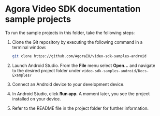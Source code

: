 # Agora Video SDK documentation sample projects

To run the sample projects in this folder, take the following steps:

1. Clone the Git repository by executing the following command in a terminal window:

    ```bash
    git clone https://github.com/AgoraIO/video-sdk-samples-android
    ```

1. Launch Android Studio. From the **File** menu select **Open...** and navigate to the desired project folder under `video-sdk-samples-android/Docs-Examples/`

1. Connect an Android device to your development device.

1. In Android Studio, click **Run app**. A moment later, you see the project installed on your device.

1. Refer to the README file in the project folder for further information.